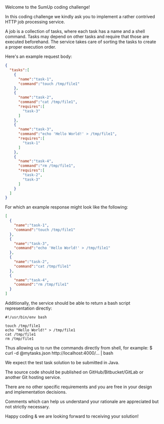 Welcome to the SumUp coding challenge!

In this coding challenge we kindly ask you to implement a rather contrived HTTP job processing service.

A job is a collection of tasks, where each task has a name and a shell command. Tasks may depend on other tasks and require that those are executed beforehand. The service takes care of sorting the tasks to create a proper execution order.

Here's an example request body:
```json
{
  "tasks":[
    {
      "name":"task-1",
      "command":"touch /tmp/file1"
    },
    {
      "name":"task-2",
      "command":"cat /tmp/file1",
      "requires":[
        "task-3"
      ]
    },
    {
      "name":"task-3",
      "command":"echo 'Hello World!' > /tmp/file1",
      "requires":[
        "task-1"
      ]
    },
    {
      "name":"task-4",
      "command":"rm /tmp/file1",
      "requires":[
        "task-2",
        "task-3"
      ]
    }
  ]
}
```

For which an example response might look like the following:
```json
[
  {
    "name":"task-1",
    "command":"touch /tmp/file1"
  },
  {
    "name":"task-3",
    "command":"echo 'Hello World!' > /tmp/file1"
  },
  {
    "name":"task-2",
    "command":"cat /tmp/file1"
  },
  {
    "name":"task-4",
    "command":"rm /tmp/file1"
  }
]
```

Additionally, the service should be able to return a bash script representation directly:
```shell
#!/usr/bin/env bash

touch /tmp/file1
echo "Hello World!" > /tmp/file1
cat /tmp/file1
rm /tmp/file1
```


Thus allowing us to run the commands directly from shell, for example:
$ curl -d @mytasks.json http://localhost:4000/... | bash

We expect the test task solution to be submitted in Java. 

The source code should be published on GitHub/Bitbucket/GitLab or another Git hosting service. 

There are no other specific requirements and you are free in your design and implementation decisions. 

Comments which can help us understand your rationale are appreciated but not strictly necessary.

Happy coding & we are looking forward to receiving your solution!
